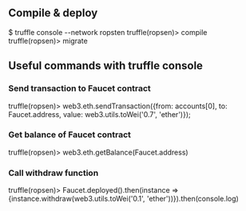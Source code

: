 ## Compile & deploy

$ truffle console --network ropsten
truffle(ropsen)> compile
truffle(ropsen)> migrate

## Useful commands with truffle console

### Send transaction to Faucet contract
truffle(ropsen)> web3.eth.sendTransaction({from: accounts[0], to: Faucet.address, value: web3.utils.toWei('0.7', 'ether')});

### Get balance of Faucet contract
truffle(ropsen)> web3.eth.getBalance(Faucet.address)

### Call withdraw function
truffle(ropsen)> Faucet.deployed().then(instance => {instance.withdraw(web3.utils.toWei('0.1', 'ether'))}).then(console.log)